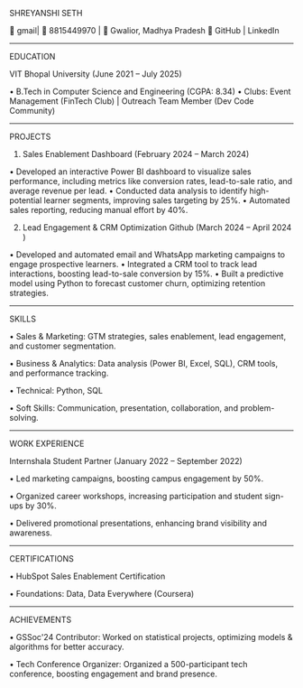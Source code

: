 SHREYANSHI SETH

📧 gmail| 📱 8815449970 | 📍 Gwalior, Madhya Pradesh 🔗 GitHub | LinkedIn
________________________________________
EDUCATION

VIT Bhopal University                                                                      (June 2021 – July 2025)

•	B.Tech in Computer Science and Engineering (CGPA: 8.34)
•	Clubs:  Event Management (FinTech Club) | Outreach Team Member (Dev Code Community)
________________________________________
PROJECTS
1. Sales Enablement Dashboard           (February 2024 – March 2024)

•	Developed an interactive Power BI dashboard to visualize sales performance, including metrics like conversion rates, lead-to-sale ratio, and average revenue per lead.
•	Conducted data analysis to identify high-potential learner segments, improving sales targeting by 25%.
•	Automated sales reporting, reducing manual effort by 40%.

2. Lead Engagement & CRM Optimization Github                                                  (March 2024 – April 2024 )

•	Developed and automated email and WhatsApp marketing campaigns to engage prospective learners.
•	Integrated a CRM tool to track lead interactions, boosting lead-to-sale conversion by 15%.
•	Built a predictive model using Python to forecast customer churn, optimizing retention strategies.
________________________________________
SKILLS

•	Sales & Marketing: GTM strategies, sales enablement, lead engagement, and customer segmentation.

•	Business & Analytics: Data analysis (Power BI, Excel, SQL), CRM tools, and performance tracking.

•	Technical: Python, SQL

•	Soft Skills: Communication, presentation, collaboration, and problem-solving.

________________________________________
WORK EXPERIENCE

Internshala Student Partner                                                    (January 2022 – September 2022)

•	Led marketing campaigns, boosting campus engagement by 50%.

•	Organized career workshops, increasing participation and student sign-ups by 30%.

•	Delivered promotional presentations, enhancing brand visibility and awareness.

________________________________________
CERTIFICATIONS

•	HubSpot Sales Enablement Certification

•	Foundations: Data, Data Everywhere (Coursera)
________________________________________
ACHIEVEMENTS

•	GSSoc'24 Contributor: Worked on statistical projects, optimizing models & algorithms for better accuracy.

•	Tech Conference Organizer: Organized a 500-participant tech conference, boosting engagement and brand presence.
